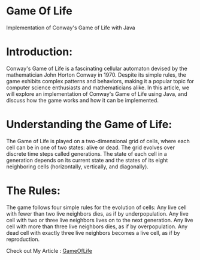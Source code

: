 # Game Of Life
 Implementation of Conway's Game of Life with Java
 
# Introduction:
Conway's Game of Life is a fascinating cellular automaton devised by the mathematician John Horton Conway in 1970. Despite its simple rules, the game exhibits complex patterns and behaviors, making it a popular topic for computer science enthusiasts and mathematicians alike. In this article, we will explore an implementation of Conway's Game of Life using Java, and discuss how the game works and how it can be implemented.
# Understanding the Game of Life:
The Game of Life is played on a two-dimensional grid of cells, where each cell can be in one of two states: alive or dead. The grid evolves over discrete time steps called generations. The state of each cell in a generation depends on its current state and the states of its eight neighboring cells (horizontally, vertically, and diagonally).

# The Rules:
The game follows four simple rules for the evolution of cells:
Any live cell with fewer than two live neighbors dies, as if by underpopulation.
Any live cell with two or three live neighbors lives on to the next generation.
Any live cell with more than three live neighbors dies, as if by overpopulation.
Any dead cell with exactly three live neighbors becomes a live cell, as if by reproduction.

Check out My Article : [GameOfLife](https://www.linkedin.com/pulse/exploring-conways-game-life-java-manu-a-t)
